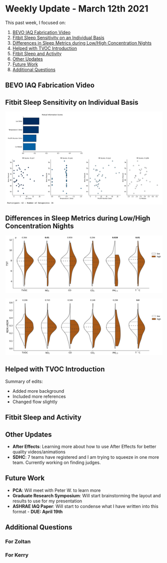 # Weekly Update - March 12th 2021
This past week, I focused on:

1. [BEVO IAQ Fabrication Video](#bevo-iaq-fabrication-video)
2. [Fitbit Sleep Sensitivity on an Individual Basis](#fitbit-sleep-sensitivity-on-an-individualibasis)
3. [Differences in Sleep Metrics during Low/High Concentration Nights](#differences-in-sleep-metrics-during-low/high-concentration-nights)
4. [Helped with TVOC Introduction](#helped-with-tvoc-introduction)
5. [Fitbit Sleep and Activity](#fitbit-sleep-and-activity)
6. [Other Updates](#other-updates)
7. [Future Work](#future-work)
8. [Additional Questions](#additional-questions)

## BEVO IAQ Fabrication Video



## Fitbit Sleep Sensitivity on Individual Basis

![MI](https://github.com/intelligent-environments-lab/utx000/blob/master/reports/misc/mi_example_indvidual.png)

## Differences in Sleep Metrics during Low/High Concentration Nights

![TST](https://github.com/intelligent-environments-lab/utx000/blob/master/reports/figures/beacon_fitbit/beacon-fitbit-median_profile-tst_fb-ux_s20.png)

![rem2nrem](https://github.com/intelligent-environments-lab/utx000/blob/master/reports/figures/beacon_fitbit/beacon-fitbit-median_profile-rem2nrem_minutes-ux_s20.png)

## Helped with TVOC Introduction
Summary of edits:
* Added more background
* Included more references
* Changed flow slightly

## Fitbit Sleep and Activity



## Other Updates
* **After Effects**: Learning more about how to use After Effects for better quality videos/animations
* **SDHC**: 7 teams have registered and I am trying to squeeze in one more team. Currently working on finding judges.

## Future Work
* **PCA**: Will meet with Peter W. to learn more
* **Graduate Research Symposium**: Will start brainstorming the layout and results to use for my presentation
* **ASHRAE IAQ Paper**: Will start to condense what I have written into this format - **DUE: April 19th**

## Additional Questions

### For Zoltan

### For Kerry
